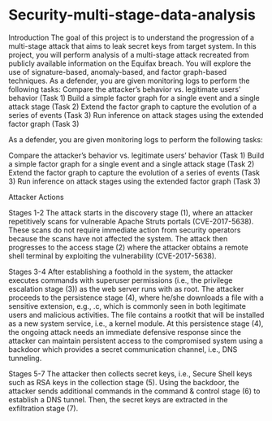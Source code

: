 # Security-multi-stage-data-analysis

Introduction
The goal of this project is to understand the progression of a multi-stage attack that aims to leak secret keys from target system. In this project, you will perform analysis of a multi-stage attack recreated from publicly available information on the Equifax breach. You will explore the use of signature-based, anomaly-based, and factor graph-based techniques.
As a defender, you are given monitoring logs to perform the following tasks:
Compare the attacker’s behavior vs. legitimate users’ behavior (Task 1)
Build a simple factor graph for a single event and a single attack stage (Task 2)
Extend the factor graph to capture the evolution of a series of events (Task 3)
Run inference on attack stages using the extended factor graph (Task 3)

As a defender, you are given monitoring logs to perform the following tasks:

Compare the attacker’s behavior vs. legitimate users’ behavior (Task 1)
Build a simple factor graph for a single event and a single attack stage (Task 2)
Extend the factor graph to capture the evolution of a series of events (Task 3)
Run inference on attack stages using the extended factor graph (Task 3)

Attacker Actions

Stages 1-2 The attack starts in the discovery stage (1), where an attacker repetitively scans for vulnerable Apache Struts portals (CVE-2017-5638). These scans do not require immediate action from security operators because the scans have not affected the system. The attack then progresses to the access stage (2) where the attacker obtains a remote shell terminal by exploiting the vulnerability (CVE-2017-5638).

Stages 3-4 After establishing a foothold in the system, the attacker executes commands with superuser permissions (i.e., the privilege escalation stage (3)) as the web server runs with as root. The attacker proceeds to the persistence stage (4), where he/she downloads a file with a sensitive extension, e.g., .c, which is commonly seen in both legitimate users and malicious activities. The file contains a rootkit that will be installed as a new system service, i.e., a kernel module. At this persistence stage (4), the ongoing attack needs an immediate defensive response since the attacker can maintain persistent access to the compromised system using a backdoor which provides a secret communication channel, i.e., DNS tunneling.

Stages 5-7 The attacker then collects secret keys, i.e., Secure Shell keys such as RSA keys in the collection stage (5). Using the backdoor, the attacker sends additional commands in the command & control stage (6) to establish a DNS tunnel. Then, the secret keys are extracted in the exfiltration stage (7).
